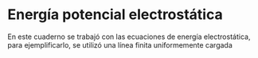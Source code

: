 # Energía potencial electrostática
En este cuaderno se trabajó con las ecuaciones de energía electrostática, para ejemplificarlo, se utilizó una línea finita uniformemente cargada
